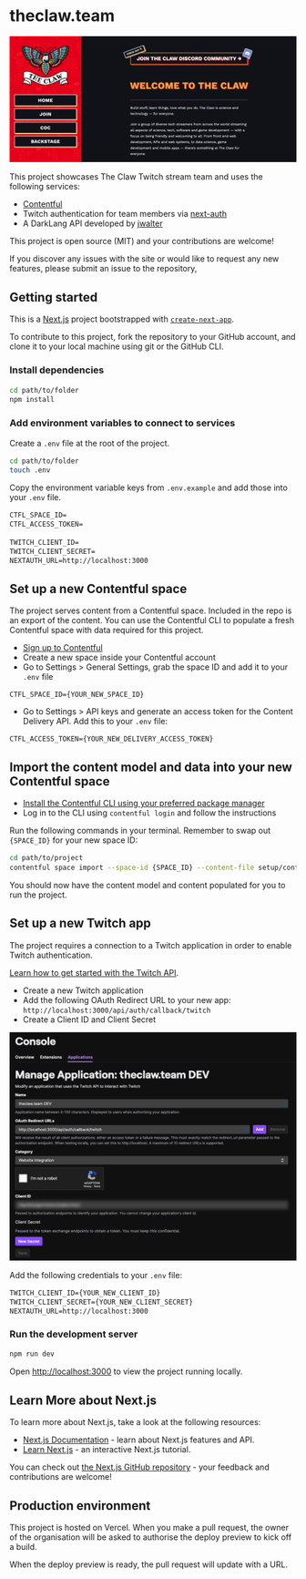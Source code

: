 # theclaw.team

![A screenshot of theclaw.team in desktop view showing a red sidebar to the left wiht menu links below the moth logo and the introduction to the team and what it is about on the right](screenshot.png)

This project showcases The Claw Twitch stream team and uses the following services:

- [Contentful](https://contentful.com)
- Twitch authentication for team members via [next-auth](https://next-auth.js.org/)
- A DarkLang API developed by [jwalter](https://github.com/jwalter)

This project is open source (MIT) and your contributions are welcome!

If you discover any issues with the site or would like to request any new features, please submit an issue to the repository,

## Getting started

This is a [Next.js](https://nextjs.org/) project bootstrapped with
[`create-next-app`](https://github.com/vercel/next.js/tree/canary/packages/create-next-app).

To contribute to this project, fork the repository to your GitHub account, and clone it to your
local machine using git or the GitHub CLI.

### Install dependencies

```bash
cd path/to/folder
npm install
```

### Add environment variables to connect to services

Create a `.env` file at the root of the project.

```bash
cd path/to/folder
touch .env
```

Copy the environment variable keys from `.env.example` and add those into your `.env` file.

```text
CTFL_SPACE_ID=
CTFL_ACCESS_TOKEN=

TWITCH_CLIENT_ID=
TWITCH_CLIENT_SECRET=
NEXTAUTH_URL=http://localhost:3000
```

## Set up a new Contentful space

The project serves content from a Contentful space. Included in the repo is an export of the
content. You can use the Contentful CLI to populate a fresh Contentful space with data required for
this project.

- [Sign up to Contentful](https://contentful.com/sign-up)
- Create a new space inside your Contentful account
- Go to Settings > General Settings, grab the space ID and add it to your `.env` file

```text
CTFL_SPACE_ID={YOUR_NEW_SPACE_ID}
```

- Go to Settings > API keys and generate an access token for the Content Delivery API. Add this to
  your `.env` file:

```text
CTFL_ACCESS_TOKEN={YOUR_NEW_DELIVERY_ACCESS_TOKEN}
```

## Import the content model and data into your new Contentful space

- [Install the Contentful CLI using your preferred package manager](https://www.contentful.com/developers/docs/tutorials/cli/installation/)
- Log in to the CLI using `contentful login` and follow the instructions

Run the following commands in your terminal. Remember to swap out `{SPACE_ID}` for your new space
ID:

```bash
cd path/to/project
contentful space import --space-id {SPACE_ID} --content-file setup/content.json
```

You should now have the content model and content populated for you to run the project.

## Set up a new Twitch app

The project requires a connection to a Twitch application in order to enable Twitch authentication.

[Learn how to get started with the Twitch API](https://dev.twitch.tv/docs/api).

- Create a new Twitch application
- Add the following OAuth Redirect URL to your new app:
  `http://localhost:3000/api/auth/callback/twitch`
- Create a Client ID and Client Secret

![Screenshot of Twitch app setup](twitch_app_screenshot.png)

Add the following credentials to your `.env` file:

```text
TWITCH_CLIENT_ID={YOUR_NEW_CLIENT_ID}
TWITCH_CLIENT_SECRET={YOUR_NEW_CLIENT_SECRET}
NEXTAUTH_URL=http://localhost:3000
```

### Run the development server

```bash
npm run dev
```

Open [http://localhost:3000](http://localhost:3000) to view the project running locally.

## Learn More about Next.js

To learn more about Next.js, take a look at the following resources:

- [Next.js Documentation](https://nextjs.org/docs) - learn about Next.js features and API.
- [Learn Next.js](https://nextjs.org/learn) - an interactive Next.js tutorial.

You can check out [the Next.js GitHub repository](https://github.com/vercel/next.js/) - your
feedback and contributions are welcome!

## Production environment

This project is hosted on Vercel. When you make a pull request, the owner of the organisation will
be asked to authorise the deploy preview to kick off a build.

When the deploy preview is ready, the pull request will update with a URL.
